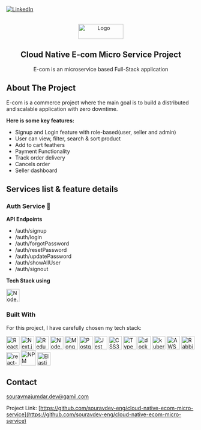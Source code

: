 <a name="readme-top"></a>

[![LinkedIn][linkedin-shield]][linkedin-url]

<!-- PROJECT LOGO -->
<br />
<div align="center">
  <a href="https://github.com/souravdev-eng/E-com-micro-service">
    <img src="./client/public/img/logo.png" alt="Logo" width="120" height="40">
  </a>
  <h2 align="center">Cloud Native E-com Micro Service Project</h2>
  <p align="center">
    E-com is an microservice based Full-Stack application
  </p>
</div>

<!-- <div>
 <img src="./client/public/img/demo.png" alt="Logo" width="100%" height="32%">
</div> -->

<!-- ABOUT THE PROJECT -->

## About The Project

E-com is a commerce project where the main goal is to build a distributed and scalable application with zero downtime.

**Here is some key features:**

- Signup and Login feature with role-based(user, seller and admin)
- User can view, filter, search & sort product
- Add to cart feathers
- Payment Functionality
- Track order delivery
- Cancels order
- Seller dashboard

## Services list & feature details

### Auth Service 🔑

**API Endpoints**

- /auth/signup
- /auth/login
- /auth/forgotPassword
- /auth/resetPassword
- /auth/updatePassword
- /auth/showAllUser
- /auth/signout

**Tech Stack using**

<div style={{display:'flex', gap:'30px'}}>
<img src="https://github.com/get-icon/geticon/raw/master/icons/nodejs-icon.svg" alt="Node.js" width="35px" height="35px">
</div>
<!-- - Role based signup
- Login
- Current user
- Forgot password
- Reset password
- Update password -->

### Built With

For this project, I have carefully chosen my tech stack:

<div style={{display:'flex', gap:'30px'}}>
<img src="https://github.com/get-icon/geticon/raw/master/icons/react.svg" alt="React" width="35px" height="35px">
<img src="https://github.com/get-icon/geticon/raw/master/icons/nextjs-icon.svg" alt="Next.js" width="35px" height="35px">
<img src="https://github.com/get-icon/geticon/raw/master/icons/redux.svg" alt="Redux" width="35px" height="35px">
<img src="https://github.com/get-icon/geticon/raw/master/icons/nodejs-icon.svg" alt="Node.js" width="35px" height="35px">
<img src="https://github.com/get-icon/geticon/raw/master/icons/mongodb-icon.svg" alt="MongoDB" width="35px" height="35px">
<img src="https://github.com/get-icon/geticon/raw/master/icons/postgresql.svg" alt="PostgreSQL" width="35px" height="35px">
<img src="https://github.com/get-icon/geticon/raw/master/icons/jest.svg" alt="Jest" width="35px" height="35px">
<img src="https://github.com/get-icon/geticon/raw/master/icons/css-3.svg" alt="CSS3" width="35px" height="35px">
<img src="https://github.com/get-icon/geticon/raw/master/icons/typescript-icon.svg" alt="Typescript" width="35px" height="35px">
<img src="https://github.com/get-icon/geticon/raw/master/icons/docker-icon.svg" alt="docker" width="35px" height="35px">
<img src="https://github.com/get-icon/geticon/blob/master/icons/kubernetes.svg" alt="kubernetes" width="35px" height="35px">
<img src="https://github.com/get-icon/geticon/blob/master/icons/aws.svg" alt="AWS" width="35px" height="35px">
<img src="https://github.com/get-icon/geticon/blob/master/icons/rabbitmq.svg" alt="RabbitMQ" width="35px" height="35px">
<img src="https://testing-library.com/img/octopus-64x64.png" alt="react-testing-library" width="35px" height="35px">
<img src="https://github.com/get-icon/geticon/raw/master/icons/npm.svg" alt="NPM" width="40px" height="40px">
<img src="https://github.com/get-icon/geticon/raw/master/icons/elasticsearch.svg" alt="Elasticsearch" width="35px" height="35px">
</div>

## Contact

souravmajumdar.dev@gamil.com

Project Link: [https://github.com/souravdev-eng/cloud-native-ecom-micro-service](https://github.com/souravdev-eng/cloud-native-ecom-micro-service)

<!-- MARKDOWN LINKS & IMAGES -->
<!-- https://www.markdownguide.org/basic-syntax/#reference-style-links -->

[linkedin-shield]: https://img.shields.io/badge/-LinkedIn-black.svg?style=for-the-badge&logo=linkedin&colorB=555
[linkedin-url]: https://www.linkedin.com/in/majumdarsourav/

